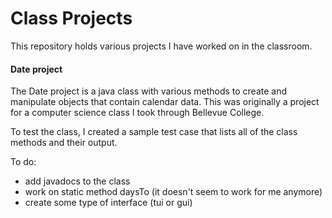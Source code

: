# Class Projects

This repository holds various projects I have worked on in the classroom.

#### Date project
The Date project is a java class with various methods to create and manipulate objects that contain calendar data. This was originally a project for a computer science class I took through Bellevue College.

To test the class, I created a  sample test case that lists all of the class methods and their output.

To do:
* add javadocs to the class
* work on static method daysTo (it doesn't seem to work for me anymore)
* create some type of interface (tui or gui)
